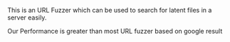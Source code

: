 This is an URL Fuzzer which can be used to search for latent files in a server easily.

Our Performance is greater than most URL fuzzer based on google result
